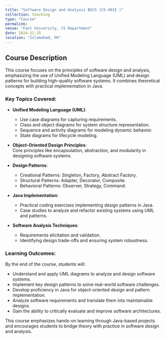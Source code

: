 ```yaml
---
title: "Software Design and Analysis BSCS (CS-4015 )"
collection: teaching
type: "Course"
permalink: 
venue: "Fast University, CS Department"
date: 2024-11-25
location: "Islamabad, PK"
---
```


## Course Description  
This course focuses on the principles of software design and analysis, emphasizing the use of Unified Modeling Language (UML) and design patterns for building high-quality software systems. It combines theoretical concepts with practical implementation in Java.  

### Key Topics Covered:  
- **Unified Modeling Language (UML)**:  
  - Use case diagrams for capturing requirements.  
  - Class and object diagrams for system structure representation.  
  - Sequence and activity diagrams for modeling dynamic behavior.  
  - State diagrams for lifecycle modeling.  

- **Object-Oriented Design Principles**:  
  Core principles like encapsulation, abstraction, and modularity in designing software systems.  

- **Design Patterns**:  
  - Creational Patterns: Singleton, Factory, Abstract Factory.  
  - Structural Patterns: Adapter, Decorator, Composite.  
  - Behavioral Patterns: Observer, Strategy, Command.  

- **Java Implementation**:  
  - Practical coding exercises implementing design patterns in Java.  
  - Case studies to analyze and refactor existing systems using UML and patterns.  

- **Software Analysis Techniques**:  
  - Requirements elicitation and validation.  
  - Identifying design trade-offs and ensuring system robustness.  

### Learning Outcomes:  
By the end of the course, students will:  
- Understand and apply UML diagrams to analyze and design software systems.  
- Implement key design patterns to solve real-world software challenges.  
- Develop proficiency in Java for object-oriented design and pattern implementation.  
- Analyze software requirements and translate them into maintainable designs.  
- Gain the ability to critically evaluate and improve software architectures.  

This course emphasizes hands-on learning through Java-based projects and encourages students to bridge theory with practice in software design and analysis.  
